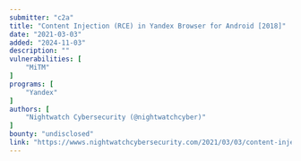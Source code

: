 ```yaml
---
submitter: "c2a"
title: "Content Injection (RCE) in Yandex Browser for Android [2018]"
date: "2021-03-03"
added: "2024-11-03"
description: ""
vulnerabilities: [
    "MiTM"
]
programs: [
    "Yandex"
]
authors: [
    "Nightwatch Cybersecurity (@nightwatchcyber)"
]
bounty: "undisclosed"
link: "https://wwws.nightwatchcybersecurity.com/2021/03/03/content-injection-rce-in-yandex-browser-for-android-2018/"
---
```




